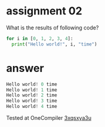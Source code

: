 # assignment 02
What is the results of following code?
```python
for i in [0, 1, 2, 3, 4]:
  print("Hello world!", i, "time")
```
# answer
```python
Hello world! 0 time
Hello world! 1 time
Hello world! 2 time
Hello world! 3 time
Hello world! 4 time
```
Tested at OneCompiler [3xqsxya3u](https://onecompiler.com/python/3xqsxya3u)
